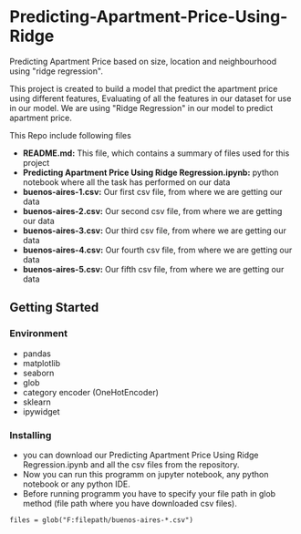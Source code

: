 # Predicting-Apartment-Price-Using-Ridge
Predicting Apartment Price based on size, location and neighbourhood using "ridge regression".

This project is created to build a model that predict the apartment price using different features, Evaluating of all the features in our dataset for use in our model. We are using "Ridge Regression" in our model to predict apartment price.

This Repo include following files
- **README.md:** This file, which contains a summary of files used for this project
- **Predicting Apartment Price Using Ridge Regression.ipynb:** python notebook where all the task has performed on our data
- **buenos-aires-1.csv:** Our first csv file, from where we are getting our data 
- **buenos-aires-2.csv:** Our second csv file, from where we are getting our data 
- **buenos-aires-3.csv:** Our third csv file, from where we are getting our data 
- **buenos-aires-4.csv:** Our fourth csv file, from where we are getting our data 
- **buenos-aires-5.csv:** Our fifth csv file, from where we are getting our data 

## Getting Started
### Environment
* pandas
* matplotlib
* seaborn
* glob
* category encoder (OneHotEncoder)
* sklearn
* ipywidget

### Installing
* you can download our Predicting Apartment Price Using Ridge Regression.ipynb and all the csv files from the repository.
* Now you can run this programm on jupyter notebook, any python notebook or any python IDE.
* Before running programm you have to specify your file path in glob method (file path where you have downloaded csv files).
```
files = glob("F:filepath/buenos-aires-*.csv")
```
